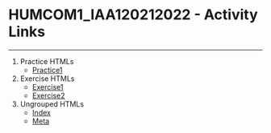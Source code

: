 # HUMCOM1_IAA120212022 - Activity Links
***
1. Practice HTMLs
    * [Practice1](/Practice1.html "My Webpage Title")
2. Exercise HTMLs
    * [Exercise1](/Exercise1.html "Exercise 1")
    * [Exercise2](/Exercise2.html "Jimmy Caticat II - Resume")
3. Ungrouped HTMLs
    * [Index](/Index.html "Setting Up My Website")
    * [Meta](/Meta.html "Meta Tag")